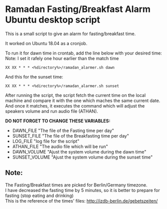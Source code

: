 # Ramadan Fasting/Breakfast Alarm Ubuntu desktop script

This is a small script to give an alarm for fasting/breakfast time.

It worked on Ubuntu 18.04 as a cronjob.

To run it for dawn time in crontab, add the line below with your desired time:  
Note: I set it rafely one hour earlier than the match time
```
XX XX * * * <%directory%>/ramadan_alarmer.sh dawn
```

And this for the sunset time:
```
XX XX * * * <%directory%>/ramadan_alarmer.sh sunset
```

After running the script, the script fetch the current time on the local machine and compare it with the one which maches the same current date. And once it matches, it executes the command which will adjust the speakers volume and run audio file (ATHAN). 

**DO NOT FORGET TO CHANGE THESE VARIABLES:**
- DAWN_FILE     "The file of the Fasting time per day"
- SUNSET_FILE   "The file of the Breakfasting time per day"
- LOG_FILE      "log file for the script"
- ATHAN_FILE    "The audio file which will be run"
- DAWN_VOLUME   "Ajust the system volume during the dawn time"
- SUNSET_VOLUME "Ajust the system volume during the sunset time"

Note:
---
The Fasting/Breakfast times are picked for Berlin/Germany timezone.  
I have decreased the fasting time by 5 minutes, so it is better to prepare for fasting (stop eating and drinking)  
This is the reference of the times' files:
http://izdb-berlin.de/gebetszeiten/

